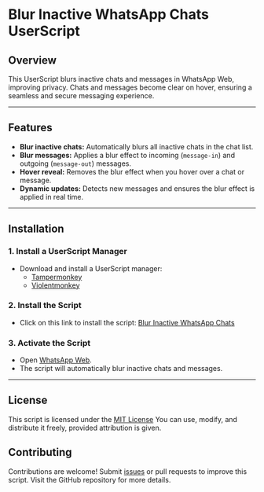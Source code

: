 # **Blur Inactive WhatsApp Chats UserScript**

## **Overview**
This UserScript blurs inactive chats and messages in WhatsApp Web, improving privacy. Chats and messages become clear on hover, ensuring a seamless and secure messaging experience.

---

## **Features**
- **Blur inactive chats:** Automatically blurs all inactive chats in the chat list.
- **Blur messages:** Applies a blur effect to incoming (`message-in`) and outgoing (`message-out`) messages.
- **Hover reveal:** Removes the blur effect when you hover over a chat or message.
- **Dynamic updates:** Detects new messages and ensures the blur effect is applied in real time.

---

## **Installation**

### **1. Install a UserScript Manager**
- Download and install a UserScript manager:
  - [Tampermonkey](https://www.tampermonkey.net/)
  - [Violentmonkey](https://violentmonkey.github.io/)

### **2. Install the Script**
- Click on this link to install the script: [Blur Inactive WhatsApp Chats](https://greasyfork.org/en/scripts/519055-blur-inactive-whatsapp-chats)

### **3. Activate the Script**
- Open [WhatsApp Web](https://web.whatsapp.com/).
- The script will automatically blur inactive chats and messages.

---


## License
This script is licensed under the [MIT License](https://github.com/meer-sagor/whatsApp-chat-blur-script?tab=MIT-1-ov-file) You can use, modify, and distribute it freely, provided attribution is given.

## Contributing
Contributions are welcome! Submit [issues](https://github.com/meer-sagor/whatsApp-chat-blur-script/issues) or pull requests to improve this script. Visit the GitHub repository for more details.